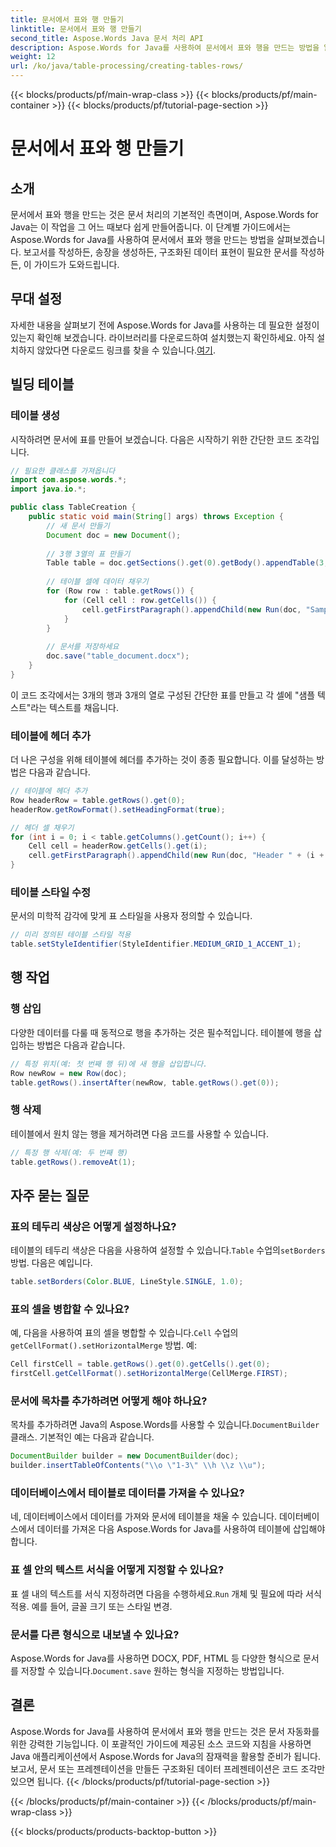 ```yaml
---
title: 문서에서 표와 행 만들기
linktitle: 문서에서 표와 행 만들기
second_title: Aspose.Words Java 문서 처리 API
description: Aspose.Words for Java를 사용하여 문서에서 표와 행을 만드는 방법을 알아보세요. 소스 코드와 FAQ가 포함된 이 포괄적인 가이드를 따르세요.
weight: 12
url: /ko/java/table-processing/creating-tables-rows/
---
```


{{< blocks/products/pf/main-wrap-class >}}
{{< blocks/products/pf/main-container >}}
{{< blocks/products/pf/tutorial-page-section >}}

# 문서에서 표와 행 만들기


## 소개
문서에서 표와 행을 만드는 것은 문서 처리의 기본적인 측면이며, Aspose.Words for Java는 이 작업을 그 어느 때보다 쉽게 만들어줍니다. 이 단계별 가이드에서는 Aspose.Words for Java를 사용하여 문서에서 표와 행을 만드는 방법을 살펴보겠습니다. 보고서를 작성하든, 송장을 생성하든, 구조화된 데이터 표현이 필요한 문서를 작성하든, 이 가이드가 도와드립니다.

## 무대 설정
 자세한 내용을 살펴보기 전에 Aspose.Words for Java를 사용하는 데 필요한 설정이 있는지 확인해 보겠습니다. 라이브러리를 다운로드하여 설치했는지 확인하세요. 아직 설치하지 않았다면 다운로드 링크를 찾을 수 있습니다.[여기](https://releases.aspose.com/words/java/).

## 빌딩 테이블
### 테이블 생성
시작하려면 문서에 표를 만들어 보겠습니다. 다음은 시작하기 위한 간단한 코드 조각입니다.

```java
// 필요한 클래스를 가져옵니다
import com.aspose.words.*;
import java.io.*;

public class TableCreation {
    public static void main(String[] args) throws Exception {
        // 새 문서 만들기
        Document doc = new Document();
        
        // 3행 3열의 표 만들기
        Table table = doc.getSections().get(0).getBody().appendTable(3, 3);
        
        // 테이블 셀에 데이터 채우기
        for (Row row : table.getRows()) {
            for (Cell cell : row.getCells()) {
                cell.getFirstParagraph().appendChild(new Run(doc, "Sample Text"));
            }
        }
        
        // 문서를 저장하세요
        doc.save("table_document.docx");
    }
}
```

이 코드 조각에서는 3개의 행과 3개의 열로 구성된 간단한 표를 만들고 각 셀에 "샘플 텍스트"라는 텍스트를 채웁니다.

### 테이블에 헤더 추가
더 나은 구성을 위해 테이블에 헤더를 추가하는 것이 종종 필요합니다. 이를 달성하는 방법은 다음과 같습니다.

```java
// 테이블에 헤더 추가
Row headerRow = table.getRows().get(0);
headerRow.getRowFormat().setHeadingFormat(true);

// 헤더 셀 채우기
for (int i = 0; i < table.getColumns().getCount(); i++) {
    Cell cell = headerRow.getCells().get(i);
    cell.getFirstParagraph().appendChild(new Run(doc, "Header " + (i + 1)));
}
```

### 테이블 스타일 수정
문서의 미학적 감각에 맞게 표 스타일을 사용자 정의할 수 있습니다.

```java
// 미리 정의된 테이블 스타일 적용
table.setStyleIdentifier(StyleIdentifier.MEDIUM_GRID_1_ACCENT_1);
```

## 행 작업
### 행 삽입
다양한 데이터를 다룰 때 동적으로 행을 추가하는 것은 필수적입니다. 테이블에 행을 삽입하는 방법은 다음과 같습니다.

```java
// 특정 위치(예: 첫 번째 행 뒤)에 새 행을 삽입합니다.
Row newRow = new Row(doc);
table.getRows().insertAfter(newRow, table.getRows().get(0));
```

### 행 삭제
테이블에서 원치 않는 행을 제거하려면 다음 코드를 사용할 수 있습니다.

```java
// 특정 행 삭제(예: 두 번째 행)
table.getRows().removeAt(1);
```

## 자주 묻는 질문
### 표의 테두리 색상은 어떻게 설정하나요?
 테이블의 테두리 색상은 다음을 사용하여 설정할 수 있습니다.`Table` 수업의`setBorders` 방법. 다음은 예입니다.
```java
table.setBorders(Color.BLUE, LineStyle.SINGLE, 1.0);
```

### 표의 셀을 병합할 수 있나요?
 예, 다음을 사용하여 표의 셀을 병합할 수 있습니다.`Cell` 수업의`getCellFormat().setHorizontalMerge` 방법. 예:
```java
Cell firstCell = table.getRows().get(0).getCells().get(0);
firstCell.getCellFormat().setHorizontalMerge(CellMerge.FIRST);
```

### 문서에 목차를 추가하려면 어떻게 해야 하나요?
 목차를 추가하려면 Java의 Aspose.Words를 사용할 수 있습니다.`DocumentBuilder` 클래스. 기본적인 예는 다음과 같습니다.
```java
DocumentBuilder builder = new DocumentBuilder(doc);
builder.insertTableOfContents("\\o \"1-3\" \\h \\z \\u");
```

### 데이터베이스에서 테이블로 데이터를 가져올 수 있나요?
네, 데이터베이스에서 데이터를 가져와 문서에 테이블을 채울 수 있습니다. 데이터베이스에서 데이터를 가져온 다음 Aspose.Words for Java를 사용하여 테이블에 삽입해야 합니다.

### 표 셀 안의 텍스트 서식을 어떻게 지정할 수 있나요?
 표 셀 내의 텍스트를 서식 지정하려면 다음을 수행하세요.`Run` 개체 및 필요에 따라 서식 적용. 예를 들어, 글꼴 크기 또는 스타일 변경.

### 문서를 다른 형식으로 내보낼 수 있나요?
 Aspose.Words for Java를 사용하면 DOCX, PDF, HTML 등 다양한 형식으로 문서를 저장할 수 있습니다.`Document.save` 원하는 형식을 지정하는 방법입니다.

## 결론
Aspose.Words for Java를 사용하여 문서에서 표와 행을 만드는 것은 문서 자동화를 위한 강력한 기능입니다. 이 포괄적인 가이드에 제공된 소스 코드와 지침을 사용하면 Java 애플리케이션에서 Aspose.Words for Java의 잠재력을 활용할 준비가 됩니다. 보고서, 문서 또는 프레젠테이션을 만들든 구조화된 데이터 프레젠테이션은 코드 조각만 있으면 됩니다.
{{< /blocks/products/pf/tutorial-page-section >}}

{{< /blocks/products/pf/main-container >}}
{{< /blocks/products/pf/main-wrap-class >}}

{{< blocks/products/products-backtop-button >}}
